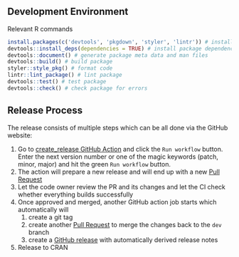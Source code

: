 ## Development Environment

Relevant R commands

```r
install.packages(c('devtools', 'pkgdown', 'styler', 'lintr')) # install dev dependencies
devtools::install_deps(dependencies = TRUE) # install package dependencies
devtools::document() # generate package meta data and man files
devtools::build() # build package
styler::style_pkg() # format code
lintr::lint_package() # lint package
devtools::test() # test package
devtools::check() # check package for errors
```

## Release Process

The release consists of multiple steps which can be all done via the GitHub website:

1. Go to [create_release GitHub Action](https://github.com/cmu-delphi/epidatr/actions/workflows/create_release.yml) and click the `Run workflow` button. Enter the next version number or one of the magic keywords (patch, minor, major) and hit the green `Run workflow` button.
2. The action will prepare a new release and will end up with a new [Pull Request](https://github.com/cmu-delphi/epidatr/pulls)
3. Let the code owner review the PR and its changes and let the CI check whether everything builds successfully
4. Once approved and merged, another GitHub action job starts which automatically will
   1. create a git tag
   2. create another [Pull Request](https://github.com/cmu-delphi/epidatr/pulls) to merge the changes back to the `dev` branch
   3. create a [GitHub release](https://github.com/cmu-delphi/epidatr/releases) with automatically derived release notes
5. Release to CRAN

[mit-image]: https://img.shields.io/badge/License-MIT-yellow.svg
[mit-url]: https://opensource.org/license/MIT
[github-actions-image]: https://github.com/cmu-delphi/epidatr/workflows/ci/badge.svg
[github-actions-url]: https://github.com/cmu-delphi/epidatr/actions
